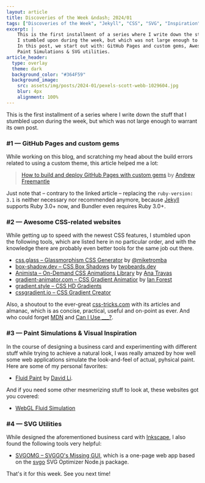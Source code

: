 ```yaml
---
layout: article
title: Discoveries of the Week &ndash; 2024/01
tags: ["Discoveries of the Week", "Jekyll", "CSS", "SVG", "Inspiration"]
excerpt: |
    This is the first installment of a series where I write down the stuff that
    I stumbled upon during the week, but which was not large enough to warrant its own post.
    In this post, we start out with: GitHub Pages and custom gems, Awesome CSS-related websites,
    Paint Simulations & SVG utilities.
article_header:
  type: overlay
  theme: dark
  background_color: "#364F59"
  background_image:
    src: assets/img/posts/2024-01/pexels-scott-webb-1029604.jpg
    blur: 4px
    alignment: 100%
---
```


This is the first installment of a series where I write down the stuff that
I stumbled upon during the week, but which was not large enough to warrant its own post.

### #1 &mdash; GitHub Pages and custom gems

While working on this blog, and scratching my head about the build errors
related to using a custom theme, this article helped me a lot:

> [How to build and deploy GitHub Pages with custom gems](https://www.fatlemon.co.uk/2023/12/custom-gems-with-github-pages/) by [Andrew Freemantle](https://www.fatlemon.co.uk/)

Just note that &ndash; contrary to the linked article &ndash; replacing the `ruby-version: 3.1`
is neither necessary nor recommended anymore, because [Jekyll](https://jekyllrb.com/) supports Ruby 3.0+ now,
and Bundler even requires Ruby 3.0+.

### #2 &mdash; Awesome CSS-related websites

While getting up to speed with the newest CSS features, I stumbled upon the following
tools, which are listed here in no particular order, and with the knowledge there are probably
even better tools for the same job out there.

* [css.glass &ndash; Glassmorphism CSS Generator](https://css.glass/) by [@miketromba](https://twitter.com/miketromba)
* [box-shadow.dev &ndash; CSS Box Shadows](https://box-shadow.dev/) by [twobeards.dev](https://twobeards.dev/)
* [Animista &ndash; On-Demand CSS Animations Library](https://animista.net) by [Ana Travas](https://twitter.com/ana108)
* [gradient-animator.com &ndash; CSS Gradient Animatior](https://www.gradient-animator.com/) by [Ian Forest](https://www.buymeacoffee.com/ianforrest)
* [gradient.style &ndash; CSS HD Gradients](https://gradient.style/)
* [cssgradient.io &ndash; CSS Gradient Creator](https://cssgradient.io/)

Also, a shoutout to the ever-great [css-tricks.com](https://css-tricks.com) with its articles and almanac,
which is as concise, practical, useful and on-point as ever.
And who could forget [MDN](https://developer.mozilla.org/en-US/docs/Web/CSS) and [Can I Use ___?](https://caniuse.com/).

### #3 &mdash; Paint Simulations & Visual Inspiration

In the course of designing a business card and experimenting with different stuff while trying to achieve a natural look,
I was really amazed by how well some web applications simulate the look-and-feel of actual, pyhsical paint.
Here are some of my personal favorites: 

* [Fluid Paint](https://david.li/paint/) by [David Li](https://david.li/).

And if you need some other mesmerizing stuff to look at, these websites got you covered:

* [WebGL Fluid Simulation](https://paveldogreat.github.io/WebGL-Fluid-Simulation/)

### #4 &mdash; SVG Utilities

While designed the aforementioned business card with [Inkscape](https://inkscape.org), I also found the following tools
very helpful:
 
* [SVGOMG &ndash; SVGGO's Missing GUI](https://jakearchibald.github.io/svgomg/), which is a one-page web app
  based on the [svgo](https://github.com/svg/svgo) SVG Optimizer Node.js package.

That's it for this week. See you next time!
